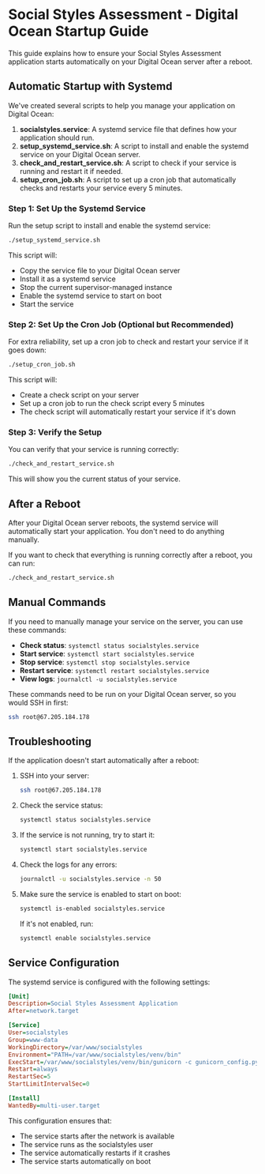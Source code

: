 # Social Styles Assessment - Digital Ocean Startup Guide

This guide explains how to ensure your Social Styles Assessment application starts automatically on your Digital Ocean server after a reboot.

## Automatic Startup with Systemd

We've created several scripts to help you manage your application on Digital Ocean:

1. **socialstyles.service**: A systemd service file that defines how your application should run.
2. **setup_systemd_service.sh**: A script to install and enable the systemd service on your Digital Ocean server.
3. **check_and_restart_service.sh**: A script to check if your service is running and restart it if needed.
4. **setup_cron_job.sh**: A script to set up a cron job that automatically checks and restarts your service every 5 minutes.

### Step 1: Set Up the Systemd Service

Run the setup script to install and enable the systemd service:

```bash
./setup_systemd_service.sh
```

This script will:
- Copy the service file to your Digital Ocean server
- Install it as a systemd service
- Stop the current supervisor-managed instance
- Enable the systemd service to start on boot
- Start the service

### Step 2: Set Up the Cron Job (Optional but Recommended)

For extra reliability, set up a cron job to check and restart your service if it goes down:

```bash
./setup_cron_job.sh
```

This script will:
- Create a check script on your server
- Set up a cron job to run the check script every 5 minutes
- The check script will automatically restart your service if it's down

### Step 3: Verify the Setup

You can verify that your service is running correctly:

```bash
./check_and_restart_service.sh
```

This will show you the current status of your service.

## After a Reboot

After your Digital Ocean server reboots, the systemd service will automatically start your application. You don't need to do anything manually.

If you want to check that everything is running correctly after a reboot, you can run:

```bash
./check_and_restart_service.sh
```

## Manual Commands

If you need to manually manage your service on the server, you can use these commands:

- **Check status**: `systemctl status socialstyles.service`
- **Start service**: `systemctl start socialstyles.service`
- **Stop service**: `systemctl stop socialstyles.service`
- **Restart service**: `systemctl restart socialstyles.service`
- **View logs**: `journalctl -u socialstyles.service`

These commands need to be run on your Digital Ocean server, so you would SSH in first:

```bash
ssh root@67.205.184.178
```

## Troubleshooting

If the application doesn't start automatically after a reboot:

1. SSH into your server:
   ```bash
   ssh root@67.205.184.178
   ```

2. Check the service status:
   ```bash
   systemctl status socialstyles.service
   ```

3. If the service is not running, try to start it:
   ```bash
   systemctl start socialstyles.service
   ```

4. Check the logs for any errors:
   ```bash
   journalctl -u socialstyles.service -n 50
   ```

5. Make sure the service is enabled to start on boot:
   ```bash
   systemctl is-enabled socialstyles.service
   ```
   If it's not enabled, run:
   ```bash
   systemctl enable socialstyles.service
   ```

## Service Configuration

The systemd service is configured with the following settings:

```ini
[Unit]
Description=Social Styles Assessment Application
After=network.target

[Service]
User=socialstyles
Group=www-data
WorkingDirectory=/var/www/socialstyles
Environment="PATH=/var/www/socialstyles/venv/bin"
ExecStart=/var/www/socialstyles/venv/bin/gunicorn -c gunicorn_config.py wsgi:app
Restart=always
RestartSec=5
StartLimitIntervalSec=0

[Install]
WantedBy=multi-user.target
```

This configuration ensures that:
- The service starts after the network is available
- The service runs as the socialstyles user
- The service automatically restarts if it crashes
- The service starts automatically on boot 